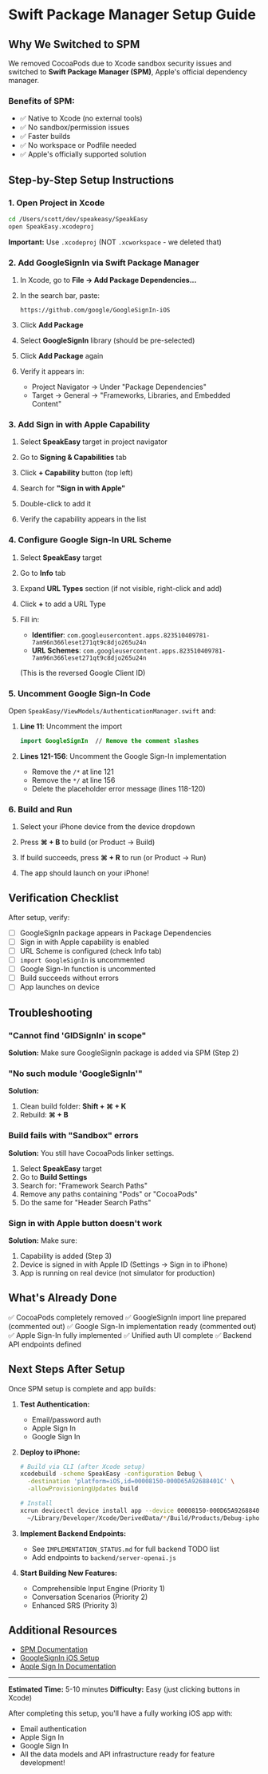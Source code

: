 # Swift Package Manager Setup Guide

## Why We Switched to SPM

We removed CocoaPods due to Xcode sandbox security issues and switched to **Swift Package Manager (SPM)**, Apple's official dependency manager.

### Benefits of SPM:
- ✅ Native to Xcode (no external tools)
- ✅ No sandbox/permission issues
- ✅ Faster builds
- ✅ No workspace or Podfile needed
- ✅ Apple's officially supported solution

## Step-by-Step Setup Instructions

### 1. Open Project in Xcode

```bash
cd /Users/scott/dev/speakeasy/SpeakEasy
open SpeakEasy.xcodeproj
```

**Important:** Use `.xcodeproj` (NOT `.xcworkspace` - we deleted that)

### 2. Add GoogleSignIn via Swift Package Manager

1. In Xcode, go to **File → Add Package Dependencies...**

2. In the search bar, paste:
   ```
   https://github.com/google/GoogleSignIn-iOS
   ```

3. Click **Add Package**

4. Select **GoogleSignIn** library (should be pre-selected)

5. Click **Add Package** again

6. Verify it appears in:
   - Project Navigator → Under "Package Dependencies"
   - Target → General → "Frameworks, Libraries, and Embedded Content"

### 3. Add Sign in with Apple Capability

1. Select **SpeakEasy** target in project navigator

2. Go to **Signing & Capabilities** tab

3. Click **+ Capability** button (top left)

4. Search for **"Sign in with Apple"**

5. Double-click to add it

6. Verify the capability appears in the list

### 4. Configure Google Sign-In URL Scheme

1. Select **SpeakEasy** target

2. Go to **Info** tab

3. Expand **URL Types** section (if not visible, right-click and add)

4. Click **+** to add a URL Type

5. Fill in:
   - **Identifier**: `com.googleusercontent.apps.823510409781-7am96n366leset271qt9c8djo265u24n`
   - **URL Schemes**: `com.googleusercontent.apps.823510409781-7am96n366leset271qt9c8djo265u24n`

   (This is the reversed Google Client ID)

### 5. Uncomment Google Sign-In Code

Open `SpeakEasy/ViewModels/AuthenticationManager.swift` and:

1. **Line 11**: Uncomment the import
   ```swift
   import GoogleSignIn  // Remove the comment slashes
   ```

2. **Lines 121-156**: Uncomment the Google Sign-In implementation
   - Remove the `/*` at line 121
   - Remove the `*/` at line 156
   - Delete the placeholder error message (lines 118-120)

### 6. Build and Run

1. Select your iPhone device from the device dropdown

2. Press **⌘ + B** to build (or Product → Build)

3. If build succeeds, press **⌘ + R** to run (or Product → Run)

4. The app should launch on your iPhone!

## Verification Checklist

After setup, verify:

- [ ] GoogleSignIn package appears in Package Dependencies
- [ ] Sign in with Apple capability is enabled
- [ ] URL Scheme is configured (check Info tab)
- [ ] `import GoogleSignIn` is uncommented
- [ ] Google Sign-In function is uncommented
- [ ] Build succeeds without errors
- [ ] App launches on device

## Troubleshooting

### "Cannot find 'GIDSignIn' in scope"

**Solution:** Make sure GoogleSignIn package is added via SPM (Step 2)

### "No such module 'GoogleSignIn'"

**Solution:**
1. Clean build folder: **Shift + ⌘ + K**
2. Rebuild: **⌘ + B**

### Build fails with "Sandbox" errors

**Solution:** You still have CocoaPods linker settings.
1. Select **SpeakEasy** target
2. Go to **Build Settings**
3. Search for: "Framework Search Paths"
4. Remove any paths containing "Pods" or "CocoaPods"
5. Do the same for "Header Search Paths"

### Sign in with Apple button doesn't work

**Solution:** Make sure:
1. Capability is added (Step 3)
2. Device is signed in with Apple ID (Settings → Sign in to iPhone)
3. App is running on real device (not simulator for production)

## What's Already Done

✅ CocoaPods completely removed
✅ GoogleSignIn import line prepared (commented out)
✅ Google Sign-In implementation ready (commented out)
✅ Apple Sign-In fully implemented
✅ Unified auth UI complete
✅ Backend API endpoints defined

## Next Steps After Setup

Once SPM setup is complete and app builds:

1. **Test Authentication:**
   - Email/password auth
   - Apple Sign In
   - Google Sign In

2. **Deploy to iPhone:**
   ```bash
   # Build via CLI (after Xcode setup)
   xcodebuild -scheme SpeakEasy -configuration Debug \
     -destination 'platform=iOS,id=00008150-000D65A92688401C' \
     -allowProvisioningUpdates build

   # Install
   xcrun devicectl device install app --device 00008150-000D65A92688401C \
     ~/Library/Developer/Xcode/DerivedData/*/Build/Products/Debug-iphoneos/SpeakEasy.app
   ```

3. **Implement Backend Endpoints:**
   - See `IMPLEMENTATION_STATUS.md` for full backend TODO list
   - Add endpoints to `backend/server-openai.js`

4. **Start Building New Features:**
   - Comprehensible Input Engine (Priority 1)
   - Conversation Scenarios (Priority 2)
   - Enhanced SRS (Priority 3)

## Additional Resources

- [SPM Documentation](https://developer.apple.com/documentation/xcode/adding-package-dependencies-to-your-app)
- [GoogleSignIn iOS Setup](https://developers.google.com/identity/sign-in/ios/start)
- [Apple Sign In Documentation](https://developer.apple.com/sign-in-with-apple/)

---

**Estimated Time:** 5-10 minutes
**Difficulty:** Easy (just clicking buttons in Xcode)

After completing this setup, you'll have a fully working iOS app with:
- Email authentication
- Apple Sign In
- Google Sign In
- All the data models and API infrastructure ready for feature development!
